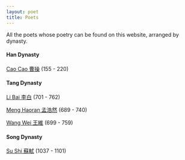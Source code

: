 ```yaml
---
layout: poet
title: Poets
---
```

All the poets whose poetry can be found on this website, arranged by dynasty.

#### Han Dynasty
[Cao Cao 曹操](/poets/cao-cao-曹操) (155 - 220)
#### Tang Dynasty
[Li Bai 李白](/poets/li-bai-李白) (701 - 762)

[Meng Haoran 孟浩然](/poets/meng-haoran-孟浩然) (689 - 740)

[Wang Wei 王維](/poets/wang-wei-王維) (699 - 759)
#### Song Dynasty
[Su Shi 蘇軾](/poets/su-shi-蘇軾) (1037 - 1101)
